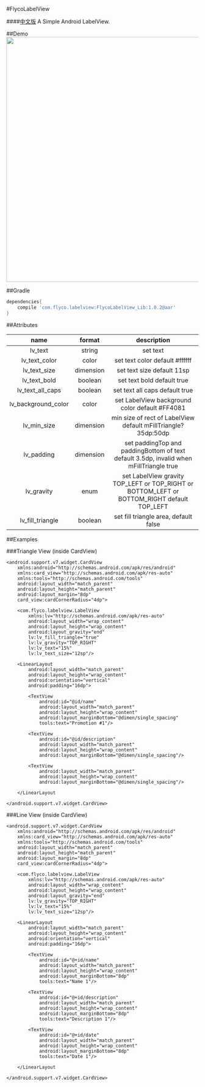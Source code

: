 #FlycoLabelView

####[中文版](https://github.com/H07000223/FlycoLabelView/blob/master/README_CN.md)
A Simple Android LabelView.

##Demo
<img src="https://github.com/H07000223/FlycoLabelView/blob/master/preview.png" width="640">

##Gradle

```groovy
dependencies{
    compile 'com.flyco.labelview:FlycoLabelView_Lib:1.0.2@aar'
}
```

##Attributes

|name|format|description|
|:---:|:---:|:---:|
| lv_text | string | set text 
| lv_text_color | color | set text color default #ffffff
| lv_text_size | dimension | set text size default 11sp
| lv_text_bold | boolean | set text bold default true
| lv_text_all_caps | boolean | set text all caps default true
| lv_background_color | color | set LabelView background color default #FF4081
| lv_min_size | dimension | min size of rect of LabelView default mFillTriangle?35dp:50dp
| lv_padding | dimension |set paddingTop and paddingBottom of text default 3.5dp, invalid when mFillTriangle true
| lv_gravity | enum |set LabelView gravity TOP_LEFT or TOP_RIGHT or BOTTOM_LEFT or BOTTOM_RIGHT default TOP_LEFT
| lv_fill_triangle | boolean | set fill triangle area, default false


##Examples

###Triangle View (inside CardView)

```
<android.support.v7.widget.CardView
    xmlns:android="http://schemas.android.com/apk/res/android"
    xmlns:card_view="http://schemas.android.com/apk/res-auto"
    xmlns:tools="http://schemas.android.com/tools"
    android:layout_width="match_parent"
    android:layout_height="match_parent"
    android:layout_margin="8dp"
    card_view:cardCornerRadius="4dp">
    
    <com.flyco.labelview.LabelView
        xmlns:lv="http://schemas.android.com/apk/res-auto"
        android:layout_width="wrap_content"
        android:layout_height="wrap_content"
        android:layout_gravity="end"
        lv:lv_fill_triangle="true"
        lv:lv_gravity="TOP_RIGHT"
        lv:lv_text="15%"
        lv:lv_text_size="12sp"/>

    <LinearLayout
        android:layout_width="match_parent"
        android:layout_height="wrap_content"
        android:orientation="vertical"
        android:padding="16dp">

        <TextView
            android:id="@id/name"
            android:layout_width="match_parent"
            android:layout_height="wrap_content"
            android:layout_marginBottom="@dimen/single_spacing"
            tools:text="Promotion #1"/>

        <TextView
            android:id="@id/description"
            android:layout_width="match_parent"
            android:layout_height="wrap_content"
            android:layout_marginBottom="@dimen/single_spacing"/>

        <TextView
            android:layout_width="match_parent"
            android:layout_height="wrap_content"
            android:layout_marginBottom="@dimen/single_spacing"/>

    </LinearLayout

</android.support.v7.widget.CardView>

```

###Line View (inside CardView)
```
<android.support.v7.widget.CardView
    xmlns:android="http://schemas.android.com/apk/res/android"
    xmlns:card_view="http://schemas.android.com/apk/res-auto"
    xmlns:tools="http://schemas.android.com/tools"
    android:layout_width="match_parent"
    android:layout_height="match_parent"
    android:layout_margin="8dp"
    card_view:cardCornerRadius="4dp">
    
    <com.flyco.labelview.LabelView
        xmlns:lv="http://schemas.android.com/apk/res-auto"
        android:layout_width="wrap_content"
        android:layout_height="wrap_content"
        android:layout_gravity="end"
        lv:lv_gravity="TOP_RIGHT"
        lv:lv_text="15%"
        lv:lv_text_size="12sp"/>

    <LinearLayout
        android:layout_width="match_parent"
        android:layout_height="wrap_content"
        android:orientation="vertical"
        android:padding="16dp">

        <TextView
            android:id="@+id/name"
            android:layout_width="match_parent"
            android:layout_height="wrap_content"
            android:layout_marginBottom="8dp"
            tools:text="Name 1"/>

        <TextView
            android:id="@+id/description"
            android:layout_width="match_parent"
            android:layout_height="wrap_content"
            android:layout_marginBottom="8dp"
            tools:text="Description 1"/>

        <TextView
            android:id="@+id/date"
            android:layout_width="match_parent"
            android:layout_height="wrap_content"
            android:layout_marginBottom="8dp"
            tools:text="Date 1"/>

    </LinearLayout

</android.support.v7.widget.CardView>

```
